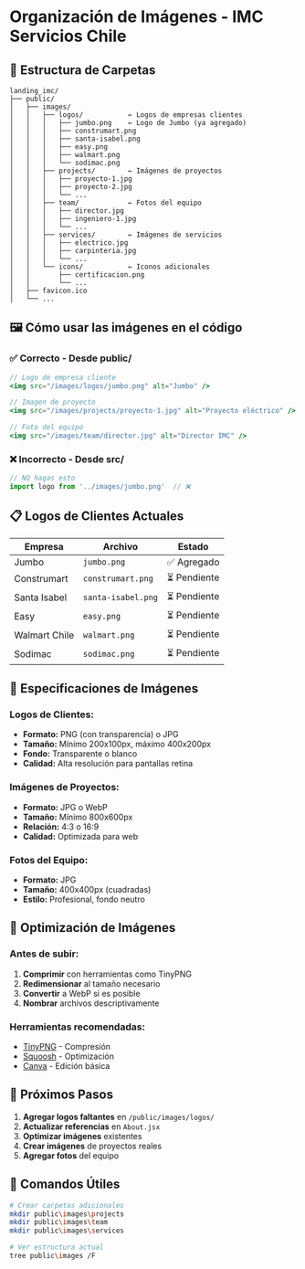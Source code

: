 # Organización de Imágenes - IMC Servicios Chile

## 📁 Estructura de Carpetas

```
landing_imc/
├── public/
│   ├── images/
│   │   ├── logos/           ← Logos de empresas clientes
│   │   │   ├── jumbo.png    ← Logo de Jumbo (ya agregado)
│   │   │   ├── construmart.png
│   │   │   ├── santa-isabel.png
│   │   │   ├── easy.png
│   │   │   ├── walmart.png
│   │   │   └── sodimac.png
│   │   ├── projects/        ← Imágenes de proyectos
│   │   │   ├── proyecto-1.jpg
│   │   │   ├── proyecto-2.jpg
│   │   │   └── ...
│   │   ├── team/            ← Fotos del equipo
│   │   │   ├── director.jpg
│   │   │   ├── ingeniero-1.jpg
│   │   │   └── ...
│   │   ├── services/        ← Imágenes de servicios
│   │   │   ├── electrico.jpg
│   │   │   ├── carpinteria.jpg
│   │   │   └── ...
│   │   └── icons/           ← Iconos adicionales
│   │       ├── certificacion.png
│   │       └── ...
│   ├── favicon.ico
│   └── ...
```

## 🖼️ Cómo usar las imágenes en el código

### ✅ **Correcto - Desde public/**
```jsx
// Logo de empresa cliente
<img src="/images/logos/jumbo.png" alt="Jumbo" />

// Imagen de proyecto
<img src="/images/projects/proyecto-1.jpg" alt="Proyecto eléctrico" />

// Foto del equipo
<img src="/images/team/director.jpg" alt="Director IMC" />
```

### ❌ **Incorrecto - Desde src/**
```jsx
// NO hagas esto
import logo from '../images/jumbo.png'  // ❌
```

## 📋 **Logos de Clientes Actuales**

| Empresa | Archivo | Estado |
|---------|---------|--------|
| Jumbo | `jumbo.png` | ✅ Agregado |
| Construmart | `construmart.png` | ⏳ Pendiente |
| Santa Isabel | `santa-isabel.png` | ⏳ Pendiente |
| Easy | `easy.png` | ⏳ Pendiente |
| Walmart Chile | `walmart.png` | ⏳ Pendiente |
| Sodimac | `sodimac.png` | ⏳ Pendiente |

## 🎨 **Especificaciones de Imágenes**

### **Logos de Clientes:**
- **Formato:** PNG (con transparencia) o JPG
- **Tamaño:** Mínimo 200x100px, máximo 400x200px
- **Fondo:** Transparente o blanco
- **Calidad:** Alta resolución para pantallas retina

### **Imágenes de Proyectos:**
- **Formato:** JPG o WebP
- **Tamaño:** Mínimo 800x600px
- **Relación:** 4:3 o 16:9
- **Calidad:** Optimizada para web

### **Fotos del Equipo:**
- **Formato:** JPG
- **Tamaño:** 400x400px (cuadradas)
- **Estilo:** Profesional, fondo neutro

## 🔧 **Optimización de Imágenes**

### **Antes de subir:**
1. **Comprimir** con herramientas como TinyPNG
2. **Redimensionar** al tamaño necesario
3. **Convertir** a WebP si es posible
4. **Nombrar** archivos descriptivamente

### **Herramientas recomendadas:**
- [TinyPNG](https://tinypng.com/) - Compresión
- [Squoosh](https://squoosh.app/) - Optimización
- [Canva](https://canva.com/) - Edición básica

## 📝 **Próximos Pasos**

1. **Agregar logos faltantes** en `/public/images/logos/`
2. **Actualizar referencias** en `About.jsx`
3. **Optimizar imágenes** existentes
4. **Crear imágenes** de proyectos reales
5. **Agregar fotos** del equipo

## 🚀 **Comandos Útiles**

```bash
# Crear carpetas adicionales
mkdir public\images\projects
mkdir public\images\team
mkdir public\images\services

# Ver estructura actual
tree public\images /F
```
